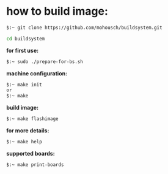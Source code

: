 # how to build image: #

```bash
$:~ git clone https://github.com/mohousch/buildsystem.git

cd buildsystem
```

**for first use:**
```bash
$:~ sudo ./prepare-for-bs.sh
```
**machine configuration:**
```bash
$:~ make init
or
$:~ make
```
**build image:**
```bash
$:~ make flashimage
```

**for more details:**
```bash
$:~ make help
```

**supported boards:**
```bash
$:~ make print-boards
```
